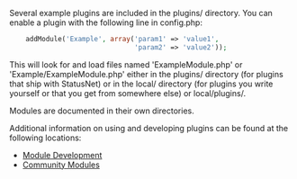 Several example plugins are included in the plugins/ directory. You
can enable a plugin with the following line in config.php:

```php
    addModule('Example', array('param1' => 'value1',
                               'param2' => 'value2'));
```

This will look for and load files named 'ExampleModule.php' or
'Example/ExampleModule.php' either in the plugins/ directory (for
plugins that ship with StatusNet) or in the local/ directory (for
plugins you write yourself or that you get from somewhere else) or
local/plugins/.

Modules are documented in their own directories.

Additional information on using and developing plugins can be found
at the following locations:

* [Module Development](../DOCUMENTATION/DEVELOPERS/Modules/README.md)
* [Community Modules](https://git.gnu.io/gnu/gnu-social/wikis/GNU-Social-Community-Modules)
